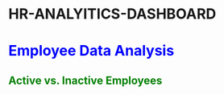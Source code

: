 # HR-ANALYITICS-DASHBOARD

<h1 style="color: blue;">Employee Data Analysis</h1>
<h2 style="color: green;">Active vs. Inactive Employees</h2>


